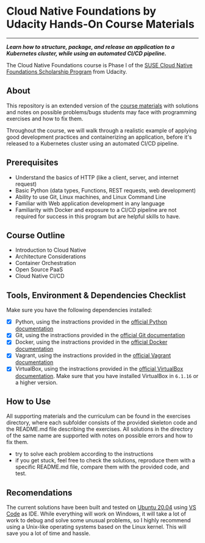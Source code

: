 # Cloud Native Foundations by Udacity Hands-On Course Materials

---

***Learn how to structure, package, and release an application to a Kubernetes cluster, while using an automated CI/CD pipeline.***

The Cloud Native Foundations course is Phase I of the [SUSE Cloud Native Foundations Scholarship Program](https://www.udacity.com/scholarships/suse-cloud-native-foundations-scholarship) from Udacity.

## About

This repository is an extended version of the [course materials](https://github.com/udacity/nd064_course_1) with solutions and notes on possible problems/bugs students may face with programming exercises and how to fix them. 

Throughout the course, we will walk through a realistic example of applying good development practices and containerizing an application, before it's released to a Kubernetes cluster using an automated CI/CD pipeline.

## Prerequisites

- Understand the basics of HTTP (like a client, server, and internet request)
- Basic Python (data types, Functions, REST requests, web development)
- Ability to use Git, Linux machines, and Linux Command Line
- Familiar with Web application development in any language
- Familiarity with Docker and exposure to a CI/CD pipeline are not required for success in this program but are helpful skills to have.

## Course Outline

- Introduction to Cloud Native
- Architecture Considerations
- Container Orchestration
- Open Source PaaS
- Cloud Native CI/CD

## Tools, Environment & Dependencies Checklist

Make sure you have the following dependencies installed:

- [x] Python, using the instractions provided in the [official Python documentation](https://www.python.org/downloads/)
- [x] Git, using the instractions provided in the [official Git documentation](https://git-scm.com/downloads)
- [x] Docker, using the instractions provided in the [official Docker documentation](https://docs.docker.com/get-docker/)
- [x] Vagrant, using the instractions provided in the [official Vagrant documentation](https://www.vagrantup.com/downloads)
- [x] VirtualBox, using the instractions provided in the [official VirtualBox documentation](https://www.virtualbox.org/wiki/Downloads). Make sure that you have installed VirtualBox in `6.1.16` or a higher version.

## How to Use

All supporting materials and the curriculum can be found in the exercises directory, where each subfolder consists of the provided skeleton code and the README.md file describing the exercises. All solutions in the directory of the same name are supported with notes on possible errors and how to fix them.

- try to solve each problem according to the instructions
- if you get stuck, feel free to check the solutions, reproduce them with a specific README.md file, compare them with the provided code, and test.

## Recomendations

The current solutions have been built and tested on [Ubuntu 20.04](https://ubuntu.com/download/desktop) using [VS Code](https://code.visualstudio.com) as IDE. While everything will work on Windows, it will take a lot of work to debug and solve some unusual problems, so I highly recommend using a Unix-like operating systems based on the Linux kernel. This will save you a lot of time and hassle. 